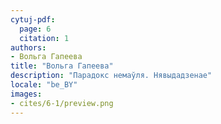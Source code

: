 ```yaml
---
cytuj-pdf:
  page: 6
  citation: 1
authors:
- Вольга Гапеева
title: "Вольга Гапеева"
description: "Парадокс немаўля. Нявыдадзенае"
locale: "be_BY"
images:
- cites/6-1/preview.png
---
```

